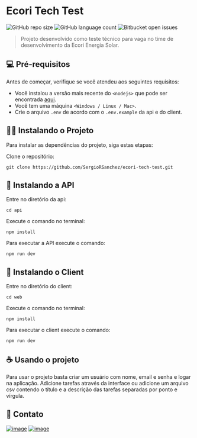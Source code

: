 # Ecori Tech Test

![GitHub repo size](https://img.shields.io/github/repo-size/SergioRSanchez/ecori-tech-test?style=for-the-badge)
![GitHub language count](https://img.shields.io/github/languages/count/SergioRSanchez/ecori-tech-test?style=for-the-badge)
![Bitbucket open issues](https://img.shields.io/bitbucket/issues/SergioRSanchez/ecori-tech-test?style=for-the-badge)


> Projeto desenvolvido como teste técnico para vaga no time de desenvolvimento da Ecori Energia Solar.

## 💻 Pré-requisitos

Antes de começar, verifique se você atendeu aos seguintes requisitos:

- Você instalou a versão mais recente do `<nodejs>` que pode ser encontrada <a href='https://nodejs.org/en'>aqui</a>.
- Você tem uma máquina `<Windows / Linux / Mac>`.
- Crie o arquivo `.env` de acordo com o `.env.example` da api e do client.

## 👨‍💻 Instalando o Projeto

Para instalar as dependências do projeto, siga estas etapas:

Clone o repositório: 
```
git clone https://github.com/SergioRSanchez/ecori-tech-test.git
```

## 🤖 Instalando a API

Entre no diretório da api:

```
cd api
```

Execute o comando no terminal:

```
npm install
```

Para executar a API execute o comando:

```
npm run dev
```

## 🚀 Instalando o Client

Entre no diretório do client:

```
cd web
```

Execute o comando no terminal:

```
npm install
```

Para executar o client execute o comando:

```
npm run dev
```


## ☕ Usando o projeto

Para usar o projeto basta criar um usuário com nome, email e senha e logar na aplicação. Adicione tarefas através da interface ou adicione um arquivo csv contendo o título e a descrição das tarefas separadas por ponto e vírgula.



## 🤝 Contato
<a href='mailto:ssanchezfilho@gmail.com'>![image](https://img.shields.io/badge/Gmail-D14836?style=for-the-badge&logo=gmail&logoColor=white)</a>
<a href='https://www.linkedin.com/in/sergio-roberto-sanchez-filho/' target='_blank'>![image](https://img.shields.io/badge/LinkedIn-0077B5?style=for-the-badge&logo=linkedin&logoColor=white)</a>